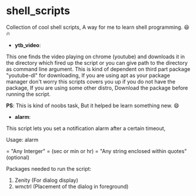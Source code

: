 # shell_scripts

Collection of cool shell scripts, A way for me to learn shell programming. :laughing: :fire:

* **ytb_video**:

This one finds the video playing on chrome (youtube) and downloads it in the directory which fired up the script or you can give path to the directory as command line argument. This is kind of dependent on third part package "youtube-dl" for downloading, If you are using apt as your package manager don't worry this scripts covers you up if you do not have the package, If you are using some other distro, Download the package before running the script.

**PS**: This is kind of noobs task, But it helped be learn something new. :smile:

* **alarm**:

This script lets you set a notification alarm after a certain timeout,

Usage:
alarm <time> <unit> <msg>

<time> = "Any Interger"
<unit> = (sec or min or hr)
<msg>  = "Any string enclosed within quotes" (optional)

Packages needed to run the script:
1) Zenity (For dialog display)
2) wmctrl (Placement of the dialog in foreground)